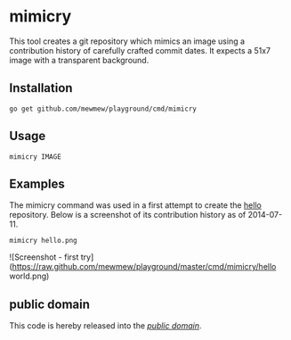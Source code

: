 mimicry
=======

This tool creates a git repository which mimics an image using a contribution
history of carefully crafted commit dates. It expects a 51x7 image with a
transparent background.

Installation
------------

	go get github.com/mewmew/playground/cmd/mimicry

Usage
-----

	mimicry IMAGE

Examples
--------

The mimicry command was used in a first attempt to create the [hello][]
repository. Below is a screenshot of its contribution history as of 2014-07-11.

	mimicry hello.png

![Screenshot - first try](https://raw.github.com/mewmew/playground/master/cmd/mimicry/hello world.png)

[hello]: https://github.com/yumpie/hello

public domain
-------------

This code is hereby released into the *[public domain][]*.

[public domain]: https://creativecommons.org/publicdomain/zero/1.0/
